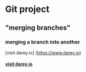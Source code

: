# Git project

## "merging branches"

### merging a branch into another

 [visit darey.io] (https://www.darey.io) 

 #### [visit darey.io](https://www.darey.io)

 
